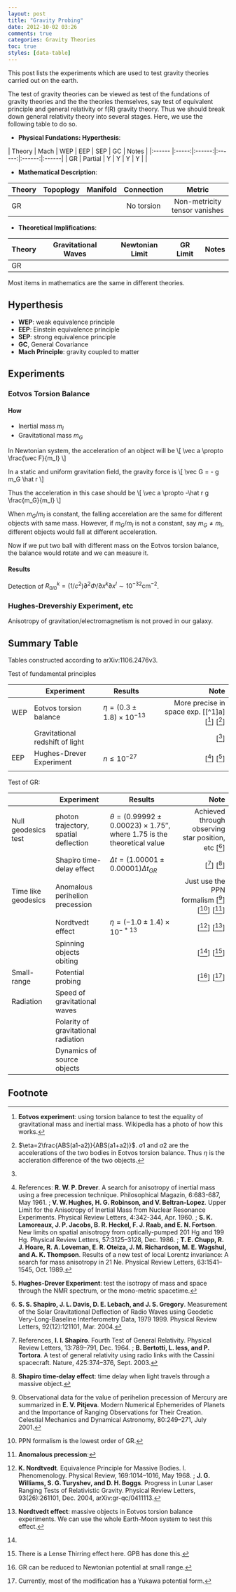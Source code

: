 ```yaml
---
layout: post
title: "Gravity Probing"
date: 2012-10-02 03:26
comments: true
categories: Gravity Theories 
toc: true
styles: [data-table]
---
```


This post lists the experiments which are used to test gravity theories carried out on the earth.

<!-- more -->


The test of gravity theories can be viewed as test of the fundations of gravity theories and the the theories themselves, say test of equivalent principle and general relativity or f(R) gravity theory. Thus we should break down general relativity theory into several stages. Here, we use the following table to do so.


* **Physical Fundations: Hyperthesis**:

| Theory |  Mach | WEP  |  EEP  |  SEP | GC | Notes  |
|:------ |:-----:|:------:|:------:|:------:|:------| 
| GR | Partial |  Y |  Y |  Y | Y  |   |



* **Mathematical Description**:

| Theory |Topoplogy | Manifold | Connection | Metric | 
|:----|:------:|:------:|:-----:|:------:|
|  GR |     |          |   No torsion   |  Non-metricity tensor vanishes  |



* **Theoretical Implifications**:

| Theory | Gravitational Waves | Newtonian Limit | GR Limit | Notes | 
|:----|:------:|:------:|:-----:|:------:|
| GR |    |   |


Most items in mathematics are the same in different theories.

## Hyperthesis

*  **WEP**: weak equivalence principle
*  **EEP**: Einstein equivalence principle
*  **SEP**: strong equivalence principle
*  **GC**, General Covariance
*  **Mach Principle**: gravity coupled to matter


## Experiments

### Eotvos Torsion Balance


#### How

* Inertial mass $m_I$
* Gravitational mass $m_G$

In Newtonian system, the acceleration of an object will be
\\[ \vec a \propto \frac{\vec F}{m_I} \\]

In a static and uniform gravitation field, the gravity force is
\\[ \vec G = - g m_G \hat r \\]

Thus the acceleration in this case should be
\\[ \vec a \propto -\hat r g \frac{m_G}{m_I} \\]

When $m_G/m_I$ is constant, the falling accerelation are the same for different objects with same mass. However, if $m_G/m_I$ is not a constant, say $m_G\ne m_I$, different objects would fall at different acceleration.

Now if we put two ball with different mass on the Eotvos torsion balance, the balance would rotate and we can measure it.

#### Results

Detection of $R^k_{0l0}=(1/c^2)\partial^2\Phi/\partial x^k\partial x^l \sim 10^{-32} \text{cm}^{-2}$.



### Hughes-Drevershiy Experiment, etc

Anisotropy of gravitation/electromagnetism is not proved in our galaxy.




## Summary Table

Tables constructed according to arXiv:1106.2476v3.


Test of fundamental principles

|  |  Experiment   | Results | Note |
| ------ | ------ | ------ | -----: |
| WEP | Eotvos torsion balance |    $\eta = (0.3 \pm 1.8) \times 10^{-13}$    |   More precise in space exp.  [[^1]a] [[^1b]] [[^1c]] |
|  |  Gravitational redshift of light  |     |  [[^2]]  |
| EEP | Hughes-Drever Experiment |  $n \le 10^{-27}$   |  [[^3a]] [[^3b]]  |
|  |     |       |    |


Test of GR:

|  |  Experiment   | Results | Note |
| ------ | ------ | ------ | -----: |
| Null geodesics test |  photon trajectory, spatial deflection   |  $\theta = (0.99992\pm 0.00023)\times 1.75''$, where 1.75 is the theoretical value     |  Achieved through observing star position, etc [[^4]]  |
|   |  Shapiro time-delay effect  |  $\Delta t = (1.00001\pm 0.00001)\Delta t_{GR}$   |  [[^5a]] [[^5b]]  |
| Time like geodesics |  Anomalous perihelion precession  |     |    Just use the PPN formalism   [[^6a]] [[^6b]] [[^6c]] |
|   | Nordtvedt effect |  $\eta = (-1.0 \pm 1.4) \times 10^{-*13}$ | [[^7a]] [[^7b]]  |
|    | Spinning objects obiting  |                |  [[^8a]] [[^8b]]        |
| Small-range   |  Potential probing |         |    [[^9a]] [[^9b]]           |
|  Radiation  |   Speed of gravitational waves   |                 |                      |
|         |  Polarity of gravitational radiation |        |             |
|        |   Dynamics of source objects     |                   |                 |



## Footnote


[^1a]: arXiv:0712.0607

[^1b]: **Eotvos experiment**: using torsion balance to test the equality of gravitational mass and inertial mass. Wikipedia has a photo of how this works. 

[^1c]: $\eta=2\frac{ABS(a1-a2)}{ABS(a1+a2)}$. $a1$ and $a2$ are the accelerations of the two bodies in Eotvos torsion balance. Thus $\eta$ is the accleration difference of the two objects.

[^2]: 

[^3a]: References: **R. W. P. Drever**. A search for anisotropy of inertial mass using a free precession technique. Philosophical Magazin, 6:683-687, May 1961.  ;   **V. W. Hughes, H. G. Robinson, and V. Beltran-Lopez**. Upper Limit for the Anisotropy of Inertial Mass from Nuclear Resonance Experiments. Physical Review Letters, 4:342-344, Apr. 1960.    ;   **S. K. Lamoreaux, J. P. Jacobs, B. R. Heckel, F. J. Raab, and E. N. Fortson**. New limits on spatial anisotropy from optically-pumped 201 Hg and 199 Hg. Physical Review Letters, 57:3125–3128, Dec. 1986.    ;     **T. E. Chupp, R. J. Hoare, R. A. Loveman, E. R. Oteiza, J. M. Richardson, M. E. Wagshul, and A. K. Thompson**. Results of a new test of local Lorentz invariance: A search for mass anisotropy in 21 Ne. Physical Review Letters, 63:1541–1545, Oct. 1989.

[^3b]: **Hughes-Drever Experiment**: test the isotropy of mass and space through the NMR spectrum, or the mono-metric spacetime.

[^3c]: **n**: four momentum of the test particle  is $p_\mu = \frac{m g_{\mu\nu}u^\nu}{\sqrt{-g_{\alpha\beta}u^\alpha u^\beta}} + \frac{ n h_{\mu\nu}u^\nu }{ -h_{\alpha\beta} u^\alpha u^\beta }$. Thus $n$ is the effect of another metric.

[^4]: **S. S. Shapiro, J. L. Davis, D. E. Lebach, and J. S. Gregory**. Measurement of the Solar Gravitational Deflection of Radio Waves using Geodetic Very-Long-Baseline Interferometry Data, 1979 1999. Physical Review Letters, 92(12):121101, Mar. 2004.


[^5a]: References, **I. I. Shapiro**. Fourth Test of General Relativity. Physical Review Letters, 13:789–791, Dec. 1964.   ;   **B. Bertotti, L. Iess, and P. Tortora**. A test of general relativity using radio links with the Cassini spacecraft. Nature, 425:374–376, Sept. 2003.

[^5b]:  **Shapiro time-delay effect**: time delay when light travels through a massive object.

[^6a]:  Observational data for the value of perihelion precession of Mercury are summarized in **E. V. Pitjeva**. Modern Numerical Ephemerides of Planets and the Importance of Ranging Observations for Their Creation. Celestial Mechanics and Dynamical Astronomy, 80:249–271, July 2001. 

[^6b]: PPN formalism is the lowest order of GR.

[^6c]: **Anomalous precession**:

[^7a]:  **K. Nordtvedt**. Equivalence Principle for Massive Bodies. I. Phenomenology. Physical Review, 169:1014–1016, May 1968.   ;  **J. G. Williams, S. G. Turyshev, and D. H. Boggs**. Progress in Lunar Laser Ranging Tests of Relativistic Gravity. Physical Review Letters, 93(26):261101, Dec. 2004, arXiv:gr-qc/0411113.

[^7b]: **Nordtvedt effect**: massive objects in Eotvos torsion balance experiments. We can use the whole Earth-Moon system to test this effect.

[^8a]: 

[^8b]: There is a Lense Thirring effect here. GPB has done this.

[^9a]: GR can be reduced to Newtonian potential at small range.

[^9b]: Currently, most of the modification has a Yukawa potential form.